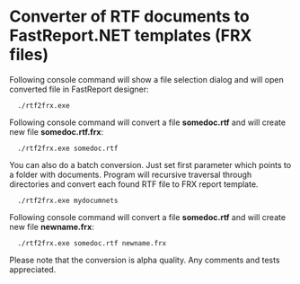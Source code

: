 # Converter of RTF documents to FastReport.NET templates (FRX files)

Following console command will show a file selection dialog and will open converted file in FastReport designer:
```
  ./rtf2frx.exe
```

Following console command will convert a file __somedoc.rtf__ and will create new file __somedoc.rtf.frx__:
```
  ./rtf2frx.exe somedoc.rtf
```
You can also do a batch conversion. Just set first parameter which points to a folder with documents. 
Program will recursive traversal through directories and convert each found RTF file to FRX report template.
```
  ./rtf2frx.exe mydocumnets
```

Following console command will convert a file __somedoc.rtf__ and will create new file __newname.frx__:
```
  ./rtf2frx.exe somedoc.rtf newname.frx
```

Please note that the conversion is alpha quality. Any comments and tests appreciated.